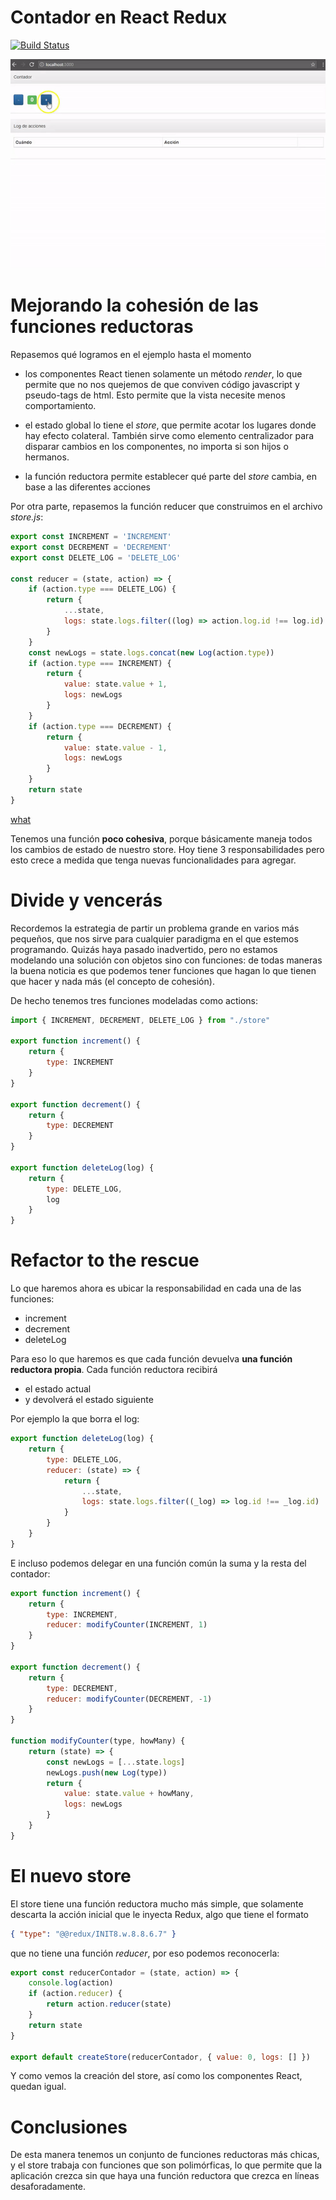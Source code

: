 
# Contador en React Redux

[![Build Status](https://travis-ci.org/uqbar-project/eg-contador-react-redux.svg?branch=master)](https://travis-ci.org/uqbar-project/eg-contador-react-redux)

![video](video/demo.gif)

# Mejorando la cohesión de las funciones reductoras

Repasemos qué logramos en el ejemplo hasta el momento

- los componentes React tienen solamente un método _render_, lo que permite que no nos quejemos de que conviven código javascript y pseudo-tags de html. Esto permite que la vista necesite menos comportamiento.

- el estado global lo tiene el _store_, que permite acotar los lugares donde hay efecto colateral. También sirve como elemento centralizador para disparar cambios en los componentes, no importa si son hijos o hermanos.

- la función reductora permite establecer qué parte del _store_ cambia, en base a las diferentes acciones

Por otra parte, repasemos la función reducer que construimos en el archivo _store.js_:

```javascript
export const INCREMENT = 'INCREMENT'
export const DECREMENT = 'DECREMENT'
export const DELETE_LOG = 'DELETE_LOG'

const reducer = (state, action) => {
    if (action.type === DELETE_LOG) {
        return {
            ...state,
            logs: state.logs.filter((log) => action.log.id !== log.id)
        }
    }
    const newLogs = state.logs.concat(new Log(action.type))
    if (action.type === INCREMENT) {
        return {
            value: state.value + 1,
            logs: newLogs
        }
    }
    if (action.type === DECREMENT) {
        return {
            value: state.value - 1,
            logs: newLogs
        }
    }
    return state
}
```

[what](https://media.giphy.com/media/pPhyAv5t9V8djyRFJH/giphy.gif)

Tenemos una función **poco cohesiva**, porque básicamente maneja todos los cambios de estado de nuestro store. Hoy tiene 3 responsabilidades pero esto crece a medida que tenga nuevas funcionalidades para agregar.

# Divide y vencerás

Recordemos la estrategia de partir un problema grande en varios más pequeños, que nos sirve para cualquier paradigma en el que estemos programando. Quizás haya pasado inadvertido, pero no estamos modelando una solución con objetos sino con funciones: de todas maneras la buena noticia es que podemos tener funciones que hagan lo que tienen que hacer y nada más (el concepto de cohesión).

De hecho tenemos tres funciones modeladas como actions:

```js
import { INCREMENT, DECREMENT, DELETE_LOG } from "./store"

export function increment() {
    return {
        type: INCREMENT
    }
}

export function decrement() {
    return {
        type: DECREMENT
    }
}

export function deleteLog(log) {
    return {
        type: DELETE_LOG,
        log
    }
}
```

# Refactor to the rescue

Lo que haremos ahora es ubicar la responsabilidad en cada una de las funciones:

- increment
- decrement
- deleteLog

Para eso lo que haremos es que cada función devuelva **una función reductora propia**. Cada función reductora recibirá

- el estado actual
- y devolverá el estado siguiente

Por ejemplo la que borra el log:

```js
export function deleteLog(log) {
    return {
        type: DELETE_LOG,
        reducer: (state) => {
            return {
                ...state,
                logs: state.logs.filter((_log) => log.id !== _log.id)
            }
        }
    }
}
```

E incluso podemos delegar en una función común la suma y la resta del contador:

```js
export function increment() {
    return {
        type: INCREMENT,
        reducer: modifyCounter(INCREMENT, 1) 
    }
}

export function decrement() {
    return {
        type: DECREMENT,
        reducer: modifyCounter(DECREMENT, -1)
    }
}

function modifyCounter(type, howMany) {
    return (state) => { 
        const newLogs = [...state.logs]
        newLogs.push(new Log(type))
        return {
            value: state.value + howMany,
            logs: newLogs
        }
    }
}
```

# El nuevo store

El store tiene una función reductora mucho más simple, que solamente descarta la acción inicial que le inyecta Redux, algo que tiene el formato

```json
{ "type": "@@redux/INIT8.w.8.8.6.7" }
```

que no tiene una función _reducer_, por eso podemos reconocerla:

```js
export const reducerContador = (state, action) => {
    console.log(action)
    if (action.reducer) {
        return action.reducer(state)
    }
    return state
}

export default createStore(reducerContador, { value: 0, logs: [] })
```

Y como vemos la creación del store, así como los componentes React, quedan igual.

# Conclusiones

De esta manera tenemos un conjunto de funciones reductoras más chicas, y el store trabaja con funciones que son polimórficas, lo que permite que la aplicación crezca sin que haya una función reductora que crezca en líneas desaforadamente.
